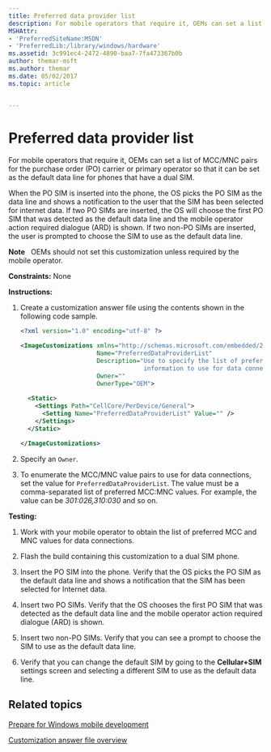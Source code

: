 ```yaml
---
title: Preferred data provider list
description: For mobile operators that require it, OEMs can set a list of MCC/MNC pairs for the purchase order (PO) carrier or primary operator so that it can be set as the default data line for phones that have a dual SIM.
MSHAttr:
- 'PreferredSiteName:MSDN'
- 'PreferredLib:/library/windows/hardware'
ms.assetid: 3c991ec4-2472-4890-baa7-7fa473367b0b
author: themar-msft
ms.author: themar
ms.date: 05/02/2017
ms.topic: article


---
```


# Preferred data provider list


For mobile operators that require it, OEMs can set a list of MCC/MNC pairs for the purchase order (PO) carrier or primary operator so that it can be set as the default data line for phones that have a dual SIM.

When the PO SIM is inserted into the phone, the OS picks the PO SIM as the data line and shows a notification to the user that the SIM has been selected for internet data. If two PO SIMs are inserted, the OS will choose the first PO SIM that was detected as the default data line and the mobile operator action required dialogue (ARD) is shown. If two non-PO SIMs are inserted, the user is prompted to choose the SIM to use as the default data line.

**Note**  
OEMs should not set this customization unless required by the mobile operator.

 

<a href="" id="constraints---none"></a>**Constraints:** None  

<a href="" id="instructions-"></a>**Instructions:**  
1.  Create a customization answer file using the contents shown in the following code sample.

    ```XML
    <?xml version="1.0" encoding="utf-8" ?>  

    <ImageCustomizations xmlns="http://schemas.microsoft.com/embedded/2004/10/ImageUpdate"  
                         Name="PreferredDataProviderList"  
                         Description="Use to specify the list of preferred mobile operators' MCC and MNC 
                                      information to use for data connections."  
                         Owner=""  
                         OwnerType="OEM"> 
      
      <Static>  
        <Settings Path="CellCore/PerDevice/General">  
          <Setting Name="PreferredDataProviderList" Value="" />   
        </Settings>  
      </Static>

    </ImageCustomizations>
    ```

2.  Specify an `Owner`.

3.  To enumerate the MCC/MNC value pairs to use for data connections, set the value for `PreferredDataProviderList`. The value must be a comma-separated list of preferred MCC:MNC values. For example, the value can be *301:026,310:030* and so on.

<a href="" id="testing-"></a>**Testing:**  
1.  Work with your mobile operator to obtain the list of preferred MCC and MNC values for data connections.

2.  Flash the build containing this customization to a dual SIM phone.

3.  Insert the PO SIM into the phone. Verify that the OS picks the PO SIM as the default data line and shows a notification that the SIM has been selected for Internet data.

4.  Insert two PO SIMs. Verify that the OS chooses the first PO SIM that was detected as the default data line and the mobile operator action required dialogue (ARD) is shown.

5.  Insert two non-PO SIMs. Verify that you can see a prompt to choose the SIM to use as the default data line.

6.  Verify that you can change the default SIM by going to the **Cellular+SIM** settings screen and selecting a different SIM to use as the default data line.

## Related topics

[Prepare for Windows mobile development](https://docs.microsoft.com/en-us/windows-hardware/manufacture/mobile/preparing-for-windows-mobile-development)

[Customization answer file overview](https://docs.microsoft.com/en-us/windows-hardware/customize/mobile/mcsf/customization-answer-file)
